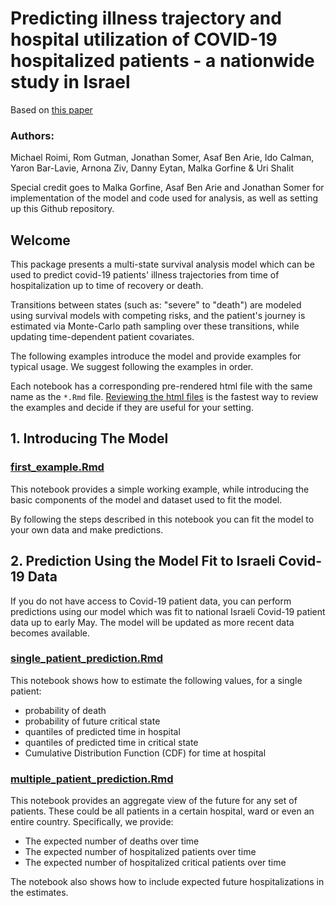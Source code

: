 # Predicting illness  trajectory and  hospital utilization of COVID-19 hospitalized patients - a nationwide study in Israel

Based on [this paper](https://www.medrxiv.org/content/10.1101/2020.09.04.20185645v1)

### Authors:

Michael Roimi, Rom Gutman, Jonathan Somer, Asaf Ben Arie, Ido Calman, Yaron Bar-Lavie, Arnona Ziv, Danny Eytan, Malka Gorfine & Uri Shalit

Special credit goes to Malka Gorfine, Asaf Ben Arie and Jonathan Somer for implementation of the model and code used for analysis, as well as setting up this Github repository.

## Welcome

This package presents a multi-state survival analysis model which can be used to predict covid-19 patients' illness trajectories from time of hospitalization up to time of recovery or death.

Transitions between states (such as: "severe" to "death") are modeled using survival models with competing risks, and the patient's journey is estimated via Monte-Carlo path sampling over these transitions, while updating time-dependent patient covariates.

The following examples introduce the model and provide examples for typical usage. We suggest following the examples in order.

Each notebook has a corresponding pre-rendered html file with the same name as the `*.Rmd` file. [Reviewing the html files](https://jonathansomer.github.io/covid-19-multi-state-model/) is the fastest way to review the examples and decide if they are useful for your setting.

## 1. Introducing The Model

### [first_example.Rmd](./first_example.Rmd)

This notebook provides a simple working example, while introducing the basic components of the model and dataset used to fit the model. 

By following the steps described in this notebook you can fit the model to your own data and make predictions. 


## 2. Prediction Using the Model Fit to Israeli Covid-19 Data

If you do not have access to Covid-19 patient data, you can perform predictions using our model which was fit to national Israeli Covid-19 patient data up to early May. The model will be updated as more recent data becomes available.

### [single_patient_prediction.Rmd](./single_patient_prediction.Rmd)

  This notebook shows how to  estimate the following values, for a single patient: 
  
  * probability of death
  * probability of future critical state
  * quantiles of predicted time in hospital
  * quantiles of predicted time in critical state
  * Cumulative Distribution Function (CDF) for time at hospital
  
 
### [multiple_patient_prediction.Rmd](./multiple_patient_prediction.Rmd)
  This notebook provides an aggregate view of the future for any set of patients. These could be all patients in a certain hospital, ward or even an entire country. Specifically, we provide:
  
  * The expected number of deaths over time
  * The expected number of hospitalized patients over time
  * The expected number of hospitalized critical patients over time
  
  The notebook also shows how to include expected future hospitalizations in the estimates.
